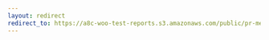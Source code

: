 ```yaml
---
layout: redirect
redirect_to: https://a8c-woo-test-reports.s3.amazonaws.com/public/pr-merge/38775/api/index.html
---
```

